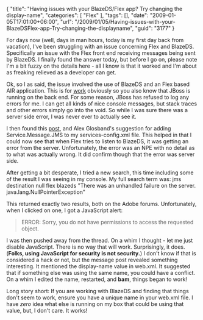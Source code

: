 {
	"title": "Having issues with your BlazeDS/Flex app? Try changing the display-name",
	"categories": [
		"Flex"
	],
	"tags": [],
	"date": "2009-01-05T17:01:00+06:00",
	"url": "/2009/01/05/Having-issues-with-your-BlazeDSFlex-app-Try-changing-the-displayname",
	"guid": "3177"
}

For days now (well, days in man hours, today is my first day back from vacation), I've been struggling with an issue concerning Flex and BlazeDS. Specifically an issue with the Flex front end receiving messages being sent by BlazeDS. I finally found the answer today, but before I go on, please note I'm a bit fuzzy on the details here - all I know is that it worked and I'm about as freaking relieved as a developer can get.
<!--more-->
Ok, so I as said, the issue involved the use of BlazeDS and an Flex based AIR application. This is for <a href="http://www.broadchoice.com">work</a> obviously so you also know that JBoss is running on the back end. For some reason, JBoss has refused to log any errors for me. I can get all kinds of nice console messages, but stack traces and other errors simply go into the void. So while I was sure there was a server side error, I was never ever to actually see it.

I then found this <a href="http://www.adobeforums.com/webx/.59b6c1a9">post</a>, and Alex Glosband's suggestion for adding Service.Message.JMS to my services-config.xml file. This helped in that I could now see that when Flex tries to listen to BlazeDS, it was getting an error from the server. Unfortunately, the error was an NPE with no detail as to what was actually wrong. It did confirm though that the error was server side.

After getting a bit desperate, I tried a new search, this time including some of the result I was seeing in my console. My full search term was: jms destination null flex blazeds "There was an unhandled failure on the server. java.lang.NullPointerException"

This returned exactly two results, both on the Adobe forums. Unfortunately, when I clicked on one, I got a JavaScript alert:

<blockquote>
<p>
ERROR: Sorry, you do not have permissions to access the requested object.
</p>
</blockquote>

I was then pushed away from the thread. On a whim I thought - let me just disable JavaScript. There is no way that will work. Surprisingly, it does. (<b>Folks, using JavaScript for security is not security.</b>) I don't know if that is considered a hack or not, but the message post revealed something interesting. It mentioned the display-name value in web.xml. It suggested that if something else was using the same name, you could have a conflict. On a whim I edited the name, restarted, and <b>bam</b>, things began to work!

Long story short: If you are working with BlazeDS and finding that things don't seem to work, ensure you have a unique name in your web.xml file. I have <i>zero</i> idea what else is running on my box that could be using that value, but, I don't care. It works!